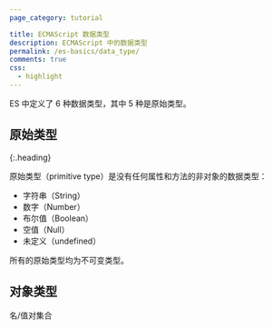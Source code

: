 ```yaml
---
page_category: tutorial

title: ECMAScript 数据类型
description: ECMAScript 中的数据类型
permalink: /es-basics/data_type/
comments: true
css:
  - highlight
---
```


ES 中定义了 6 种数据类型，其中 5 种是原始类型。

## 原始类型
{:.heading}

原始类型（primitive type）是没有任何属性和方法的非对象的数据类型：

- 字符串（String）
- 数字（Number）
- 布尔值（Boolean）
- 空值（Null）
- 未定义（undefined）

所有的原始类型均为不可变类型。

## 对象类型

名/值对集合
